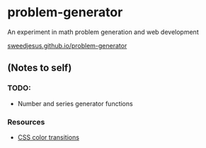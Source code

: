# problem-generator

An experiment in math problem generation and web development

[sweedjesus.github.io/problem-generator](https://sweedjesus.github.io/problem-generator)

## (Notes to self)

### TODO:

- Number and series generator functions

### Resources

- [CSS color transitions](https://stackoverflow.com/questions/22596028/css-transition-fade-back-to-original-text-color)
